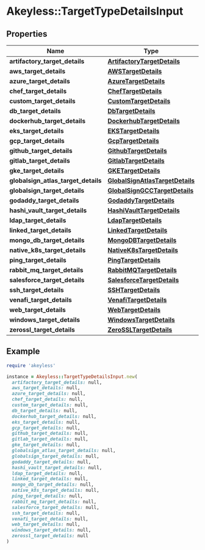 # Akeyless::TargetTypeDetailsInput

## Properties

| Name | Type | Description | Notes |
| ---- | ---- | ----------- | ----- |
| **artifactory_target_details** | [**ArtifactoryTargetDetails**](ArtifactoryTargetDetails.md) |  | [optional] |
| **aws_target_details** | [**AWSTargetDetails**](AWSTargetDetails.md) |  | [optional] |
| **azure_target_details** | [**AzureTargetDetails**](AzureTargetDetails.md) |  | [optional] |
| **chef_target_details** | [**ChefTargetDetails**](ChefTargetDetails.md) |  | [optional] |
| **custom_target_details** | [**CustomTargetDetails**](CustomTargetDetails.md) |  | [optional] |
| **db_target_details** | [**DbTargetDetails**](DbTargetDetails.md) |  | [optional] |
| **dockerhub_target_details** | [**DockerhubTargetDetails**](DockerhubTargetDetails.md) |  | [optional] |
| **eks_target_details** | [**EKSTargetDetails**](EKSTargetDetails.md) |  | [optional] |
| **gcp_target_details** | [**GcpTargetDetails**](GcpTargetDetails.md) |  | [optional] |
| **github_target_details** | [**GithubTargetDetails**](GithubTargetDetails.md) |  | [optional] |
| **gitlab_target_details** | [**GitlabTargetDetails**](GitlabTargetDetails.md) |  | [optional] |
| **gke_target_details** | [**GKETargetDetails**](GKETargetDetails.md) |  | [optional] |
| **globalsign_atlas_target_details** | [**GlobalSignAtlasTargetDetails**](GlobalSignAtlasTargetDetails.md) |  | [optional] |
| **globalsign_target_details** | [**GlobalSignGCCTargetDetails**](GlobalSignGCCTargetDetails.md) |  | [optional] |
| **godaddy_target_details** | [**GodaddyTargetDetails**](GodaddyTargetDetails.md) |  | [optional] |
| **hashi_vault_target_details** | [**HashiVaultTargetDetails**](HashiVaultTargetDetails.md) |  | [optional] |
| **ldap_target_details** | [**LdapTargetDetails**](LdapTargetDetails.md) |  | [optional] |
| **linked_target_details** | [**LinkedTargetDetails**](LinkedTargetDetails.md) |  | [optional] |
| **mongo_db_target_details** | [**MongoDBTargetDetails**](MongoDBTargetDetails.md) |  | [optional] |
| **native_k8s_target_details** | [**NativeK8sTargetDetails**](NativeK8sTargetDetails.md) |  | [optional] |
| **ping_target_details** | [**PingTargetDetails**](PingTargetDetails.md) |  | [optional] |
| **rabbit_mq_target_details** | [**RabbitMQTargetDetails**](RabbitMQTargetDetails.md) |  | [optional] |
| **salesforce_target_details** | [**SalesforceTargetDetails**](SalesforceTargetDetails.md) |  | [optional] |
| **ssh_target_details** | [**SSHTargetDetails**](SSHTargetDetails.md) |  | [optional] |
| **venafi_target_details** | [**VenafiTargetDetails**](VenafiTargetDetails.md) |  | [optional] |
| **web_target_details** | [**WebTargetDetails**](WebTargetDetails.md) |  | [optional] |
| **windows_target_details** | [**WindowsTargetDetails**](WindowsTargetDetails.md) |  | [optional] |
| **zerossl_target_details** | [**ZeroSSLTargetDetails**](ZeroSSLTargetDetails.md) |  | [optional] |

## Example

```ruby
require 'akeyless'

instance = Akeyless::TargetTypeDetailsInput.new(
  artifactory_target_details: null,
  aws_target_details: null,
  azure_target_details: null,
  chef_target_details: null,
  custom_target_details: null,
  db_target_details: null,
  dockerhub_target_details: null,
  eks_target_details: null,
  gcp_target_details: null,
  github_target_details: null,
  gitlab_target_details: null,
  gke_target_details: null,
  globalsign_atlas_target_details: null,
  globalsign_target_details: null,
  godaddy_target_details: null,
  hashi_vault_target_details: null,
  ldap_target_details: null,
  linked_target_details: null,
  mongo_db_target_details: null,
  native_k8s_target_details: null,
  ping_target_details: null,
  rabbit_mq_target_details: null,
  salesforce_target_details: null,
  ssh_target_details: null,
  venafi_target_details: null,
  web_target_details: null,
  windows_target_details: null,
  zerossl_target_details: null
)
```

